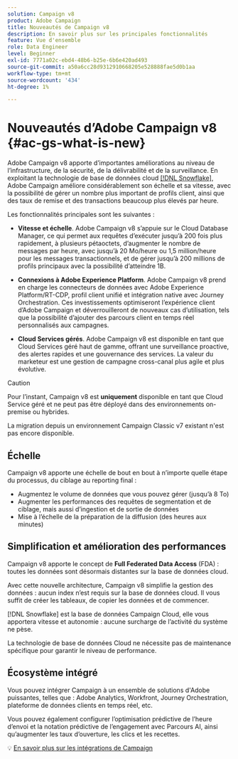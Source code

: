 ```yaml
---
solution: Campaign v8
product: Adobe Campaign
title: Nouveautés de Campaign v8
description: En savoir plus sur les principales fonctionnalités
feature: Vue d'ensemble
role: Data Engineer
level: Beginner
exl-id: 7771a02c-ebd4-48b6-b25e-6b6e420ad493
source-git-commit: a50a6cc28d9312910668205e528888fae5d0b1aa
workflow-type: tm+mt
source-wordcount: '434'
ht-degree: 1%

---
```


# Nouveautés d’Adobe Campaign v8 {#ac-gs-what-is-new}

Adobe Campaign v8 apporte d’importantes améliorations au niveau de l’infrastructure, de la sécurité, de la délivrabilité et de la surveillance. En exploitant la technologie de base de données cloud [[!DNL Snowflake]](https://www.snowflake.com/), Adobe Campaign améliore considérablement son échelle et sa vitesse, avec la possibilité de gérer un nombre plus important de profils client, ainsi que des taux de remise et des transactions beaucoup plus élevés par heure.

Les fonctionnalités principales sont les suivantes :

* **Vitesse et échelle**. Adobe Campaign v8 s’appuie sur le Cloud Database Manager, ce qui permet aux requêtes d’exécuter jusqu’à 200 fois plus rapidement, à plusieurs pétaoctets, d’augmenter le nombre de messages par heure, avec jusqu’à 20 Mo/heure ou 1,5 million/heure pour les messages transactionnels, et de gérer jusqu’à 200 millions de profils principaux avec la possibilité d’atteindre 1B.

* **Connexions à Adobe Experience Platform**. Adobe Campaign v8 prend en charge les connecteurs de données avec Adobe Experience Platform/RT-CDP, profil client unifié et intégration native avec Journey Orchestration. Ces investissements optimiseront l’expérience client d’Adobe Campaign et déverrouilleront de nouveaux cas d’utilisation, tels que la possibilité d’ajouter des parcours client en temps réel personnalisés aux campagnes.

* **Cloud Services gérés**. Adobe Campaign v8 est disponible en tant que Cloud Services géré haut de gamme, offrant une surveillance proactive, des alertes rapides et une gouvernance des services. La valeur du marketeur est une gestion de campagne cross-canal plus agile et plus évolutive.

>[!CAUTION]
>
>Pour l’instant, Campaign v8 est **uniquement** disponible en tant que Cloud Service géré et ne peut pas être déployé dans des environnements on-premise ou hybrides.
>
>La migration depuis un environnement Campaign Classic v7 existant n&#39;est pas encore disponible.


## Échelle

Campaign v8 apporte une échelle de bout en bout à n’importe quelle étape du processus, du ciblage au reporting final :

* Augmentez le volume de données que vous pouvez gérer (jusqu’à 8 To)
* Augmenter les performances des requêtes de segmentation et de ciblage, mais aussi d’ingestion et de sortie de données
* Mise à l’échelle de la préparation de la diffusion (des heures aux minutes)

## Simplification et amélioration des performances

Campaign v8 apporte le concept de **Full Federated Data Access** (FDA) : toutes les données sont désormais distantes sur la base de données cloud.

Avec cette nouvelle architecture, Campaign v8 simplifie la gestion des données : aucun index n’est requis sur la base de données cloud. Il vous suffit de créer les tableaux, de copier les données et de commencer.

[!DNL Snowflake] est la base de données Campaign Cloud, elle vous apportera vitesse et autonomie : aucune surcharge de l’activité du système ne pèse.

La technologie de base de données Cloud ne nécessite pas de maintenance spécifique pour garantir le niveau de performance.

## Écosystème intégré

Vous pouvez intégrer Campaign à un ensemble de solutions d&#39;Adobe puissantes, telles que : Adobe Analytics, Workfront, Journey Orchestration, plateforme de données clients en temps réel, etc.

Vous pouvez également configurer l’optimisation prédictive de l’heure d’envoi et la notation prédictive de l’engagement avec Parcours AI, ainsi qu’augmenter les taux d’ouverture, les clics et les recettes.

:bulb: [En savoir plus sur les intégrations de Campaign](../connect/integration.md)


